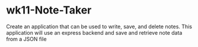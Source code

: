 # wk11-Note-Taker
Create an application that can be used to write, save, and delete notes. This application will use an express backend and save and retrieve note data from a JSON file
